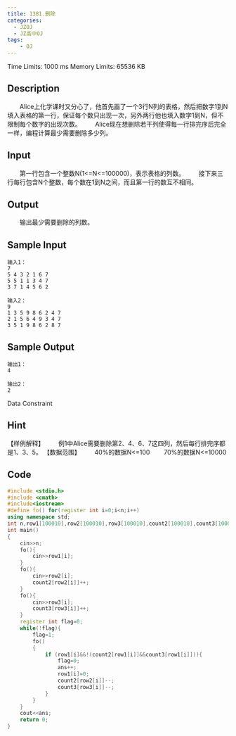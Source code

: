 ```yaml
---
title: 1381.删除
categories:
  - JZOJ
  - JZ高中OJ
tags:
	- OJ
---
```


Time Limits: 1000 ms  Memory Limits: 65536 KB

## Description

　　Alice上化学课时又分心了，他首先画了一个3行N列的表格，然后把数字1到N填入表格的第一行，保证每个数只出现一次，另外两行他也填入数字1到N，但不限制每个数字的出现次数。
　　Alice现在想删除若干列使得每一行排完序后完全一样，编程计算最少需要删除多少列。



## Input

　　第一行包含一个整数N(1<=N<=100000)，表示表格的列数。
　　接下来三行每行包含N个整数，每个数在1到N之间，而且第一行的数互不相同。

## Output

　　输出最少需要删除的列数。

## Sample Input

```
输入1：
7
5 4 3 2 1 6 7
5 5 1 1 3 4 7
3 7 1 4 5 6 2

输入2：
9
1 3 5 9 8 6 2 4 7
2 1 5 6 4 9 3 4 7
3 5 1 9 8 6 2 8 7
```

## Sample Output

```
输出1：
4

输出2：
2
```

Data Constraint

## Hint

【样例解释】
　　例1中Alice需要删除第2、4、6、7这四列，然后每行排完序都是1、3、5。
【数据范围】
　　40%的数据N<=100
　　70%的数据N<=10000

## Code

```cpp
#include <stdio.h>
#include <cmath>
#include<iostream>
#define fo() for(register int i=0;i<n;i++)
using namespace std;
int n,row1[100010],row2[100010],row3[100010],count2[100010],count3[100010],ans=0;
int main()
{
    cin>>n;
    fo(){
        cin>>row1[i];
    }
    fo(){
        cin>>row2[i];
        count2[row2[i]]++;
    }
    fo(){
        cin>>row3[i];
        count3[row3[i]]++;
    }
    register int flag=0;
    while(!flag){
        flag=1;
        fo()
        {
            if (row1[i]&&!(count2[row1[i]]&&count3[row1[i]])){
                flag=0;
                ans++;
                row1[i]=0;
                count2[row2[i]]--;
                count3[row3[i]]--;
            } 
        }
    }
    cout<<ans;
    return 0;
}
```

